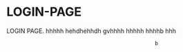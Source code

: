# LOGIN-PAGE                                             
LOGIN PAGE.                     hhhhh                                  hehdhehhdh                          gvhhhh            hhhhh
                                  hhhhb                          hhh
                       
                                                    b                                                                 
                                                                      
                
                                     

                                                        
                                                                                                               
                                                                                                                                           
                                                                                  
                                                                                                                                                                                                                                                                                                                  
                                
